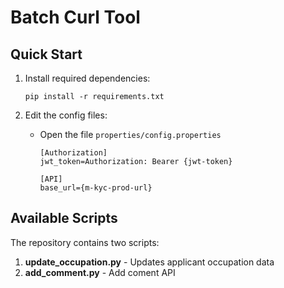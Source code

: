 # Batch Curl Tool


## Quick Start

1. Install required dependencies:
   ```
   pip install -r requirements.txt
   ```

2. Edit the config files:
   - Open the file `properties/config.properties`
     ```
     [Authorization]
     jwt_token=Authorization: Bearer {jwt-token}
     
     [API]
     base_url={m-kyc-prod-url}
     ```


## Available Scripts

The repository contains two scripts:

1. **update_occupation.py** - Updates applicant occupation data
2. **add_comment.py** - Add coment API
